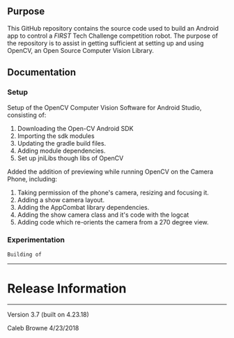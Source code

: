 ## Purpose
This GitHub repository contains the source code used to build an Android app to control a *FIRST* Tech Challenge competition robot.  The purpose of the repository is to assist in getting sufficient at setting up and using OpenCV, an Open Source Computer Vision Library.

## Documentation
### Setup
 Setup of the OpenCV Computer Vision Software for Android Studio, consisting of:
 1. Downloading the Open-CV Android SDK
 2. Importing the sdk modules
 3. Updating the gradle build files.
 4. Adding module dependencies.
 5. Set up jniLibs though libs of OpenCV

 Added the addition of previewing while running OpenCV on the Camera Phone,  including:
  1. Taking permission of the phone's camera, resizing and focusing it.
  2. Adding a show camera layout.
  3. Adding the AppCombat library dependencies.
  4. Adding the show camera class and it's code with the logcat
  5. Adding code which re-orients the camera from a 270 degree view.


### Experimentation
    Building of 

**************************************************************************************
# Release Information
**************************************************************************************

Version 3.7 (built on 4.23.18)

Caleb Browne 4/23/2018